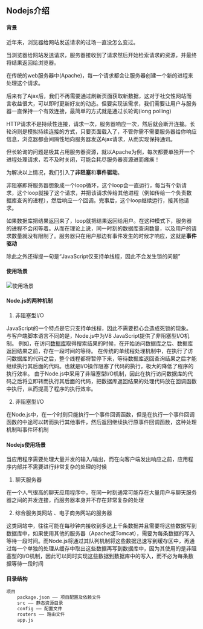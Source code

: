 ## Nodejs介绍

#### 背景

近年来，浏览器给网站发送请求的过场一直没怎么变过。

当浏览器给网站发送请求，服务器接收到了请求然后开始检索请求的资源，并最终将结果返回给浏览器。

在传统的web服务器中(Apache)，每一个请求都会让服务器创建一个新的进程来处理这个请求。

后来有了Ajax后，我们不再需要通过刷新页面获取新数据，这对于社交性网站而言收益很大，可以即时更新好友的动态。但要实现该需求，我们需要让用户与服务器一直保持一个有效连接，最简单的方式就是通过长轮询(long polling)

HTTP请求不是持续性连接，请求一次，服务器响应一次，然后就会断开连接。长轮询则是模拟持续连接的方式，只要页面载入了，不管你需不需要服务器给你响应信息，浏览器都会间隔性地向服务器发送Ajax请求，从而实现保持通讯。

但长轮询的问题是极其占用服务器资源，就以Apache为例，每次都要单独开一个进程处理请求，若不及时关闭，可能会耗尽服务器资源进而瘫痪！

为解决以上情况，我们引入了**非阻塞**和**事件驱动**。

非阻塞即将服务器想象成一个loop循环，这个loop会一直运行，每当有个新请求，这个loop就接了这个请求，并把该请求传给其他进程（例如传给一个负责数据库查询的进程），然后响应一个回调。完事后，这个loop继续运行，接其他请求。

如果数据库把结果返回来了，loop就把结果返回给用户。在这种模式下，服务器的进程不会闲等着。从而在理论上说，同一时刻的数据库查询数量，以及用户的请求数量就没有限制了。服务器只在用户那边有事件发生的时候才响应，这就是**事件驱动**

除此之外还得提一句是“JavaScript仅支持单线程，因此不会发生锁的问题”

#### 使用场景
![使用场景](https://static.cnodejs.org/FlXC-FcqbkX4B9ToqUVEy1m-H9Vl)

#### Node.js的两种机制
1.  非阻塞型I/O

JavaScript的一个特点是它只支持单线程，因此不需要担心会造成死锁的现象。 与客户端脚本语言不同的是，Node.js中为V8 JavaScript提供了非阻塞型I/O机制。 例如，在访问[数据库](https://cloud.tencent.com/solution/database?from=10680)取得搜索结果的时候，在开始访问数据库之后、数据库返回结果之前，存在一段时间的等待。 在传统的单线程处理机制中，在执行了访问数据库的代码之后，整个线程都将暂停下来，等待数据库返回查询结果之后才能继续执行其后面的代码。也就是I/O操作阻塞了代码的执行，极大的降低了程序的执行效率。 由于Node.js中采用了非阻塞型I/O机制，因此在执行访问数据库的代码之后将立即转而执行其后面的代码，把数据库返回结果的处理代码放在回调函数中执行，从而提高了程序的执行效率。

2.  非阻塞型I/O

在Node.js中，在一个时刻只能执行一个事件回调函数，但是在执行一个事件回调函数的中途可以转而执行其他事件，然后返回继续执行原事件回调函数，这种处理机制叫事件环机制

#### Nodejs使用场景
当应用程序需要处理大量并发的输入/输出，而在向客户端发出响应之前，应用程序内部并不需要进行非常复杂的处理的时候

1.  聊天服务器

在一个人气很高的聊天应用程序中，在同一时刻通常可能存在大量用户与聊天服务器之间的并发连接，而服务器本身并不存在非常复杂的处理

2.  综合服务类网站 、电子商务网站的服务器

这类网站中，往往可能在每秒钟内接收到多达上千条数据并且需要将这些数据写到数据库中，如果使用其他的服务器（Apache或Tomcat），需要为每条数据的写入等待一段时间。而Node.js将通过其队列机制将这些数据迅速写到缓存区中，再通过每一个单独的处理从缓存中取出这些数据再写到数据库中，因为其使用的是非阻塞型的I/O机制，因此可以同时实现这些数据到数据库中的写入，而不必为每条数据等待一段时间

#### 目录结构
```txt
项目
	package.json —— 项目配置及依赖文件
	src —— 静态资源目录
	config —— 配置文件
	routers —— 路由文件
	app.js 
```